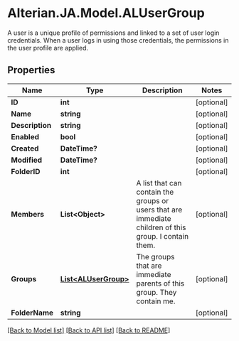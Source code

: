 # Alterian.JA.Model.ALUserGroup
A user is a unique profile of permissions and linked to a set of user login credentials. When a user logs in using those credentials, the permissions in the user profile are applied.

## Properties

Name | Type | Description | Notes
------------ | ------------- | ------------- | -------------
**ID** | **int** |  | [optional] 
**Name** | **string** |  | [optional] 
**Description** | **string** |  | [optional] 
**Enabled** | **bool** |  | [optional] 
**Created** | **DateTime?** |  | [optional] 
**Modified** | **DateTime?** |  | [optional] 
**FolderID** | **int** |  | [optional] 
**Members** | **List&lt;Object&gt;** | A list that can contain the groups or users that are immediate children of this group. I contain them. | [optional] 
**Groups** | [**List&lt;ALUserGroup&gt;**](ALUserGroup.md) | The groups that are immediate parents of this group. They contain me. | [optional] 
**FolderName** | **string** |  | [optional] 

[[Back to Model list]](../README.md#documentation-for-models) [[Back to API list]](../README.md#documentation-for-api-endpoints) [[Back to README]](../README.md)

